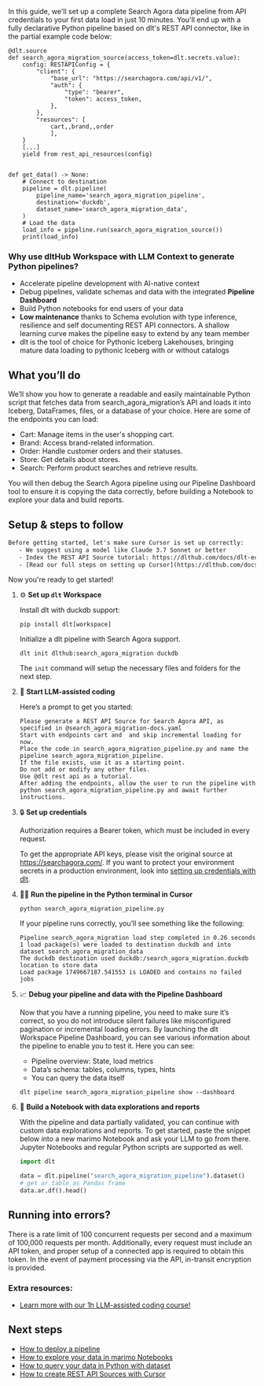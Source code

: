 In this guide, we'll set up a complete Search Agora data pipeline from API credentials to your first data load in just 10 minutes. You'll end up with a fully declarative Python pipeline based on dlt's REST API connector, like in the partial example code below:

```python-outcome
@dlt.source
def search_agora_migration_source(access_token=dlt.secrets.value):
    config: RESTAPIConfig = {
        "client": {
            "base_url": "https://searchagora.com/api/v1/",
            "auth": {
                "type": "bearer",
                "token": access_token,
            },
        },
        "resources": [
            cart,,brand,,order
            ],
    }
    [...]
    yield from rest_api_resources(config)


def get_data() -> None:
    # Connect to destination
    pipeline = dlt.pipeline(
        pipeline_name='search_agora_migration_pipeline',
        destination='duckdb',
        dataset_name='search_agora_migration_data', 
    )
    # Load the data
    load_info = pipeline.run(search_agora_migration_source())
    print(load_info) 
```

### Why use dltHub Workspace with LLM Context to generate Python pipelines?

- Accelerate pipeline development with AI-native context
- Debug pipelines, validate schemas and data with the integrated **Pipeline Dashboard**
- Build Python notebooks for end users of your data
- **Low maintenance** thanks to Schema evolution with type inference, resilience and self documenting REST API connectors. A shallow learning curve makes the pipeline easy to extend by any team member
- dlt is the tool of choice for Pythonic Iceberg Lakehouses, bringing mature data loading to pythonic Iceberg with or without catalogs

## What you’ll do

We’ll show you how to generate a readable and easily maintainable Python script that fetches data from search_agora_migration’s API and loads it into Iceberg, DataFrames, files, or a database of your choice. Here are some of the endpoints you can load:

- Cart: Manage items in the user's shopping cart.
- Brand: Access brand-related information.
- Order: Handle customer orders and their statuses.
- Store: Get details about stores.
- Search: Perform product searches and retrieve results.

You will then debug the Search Agora pipeline using our Pipeline Dashboard tool to ensure it is copying the data correctly, before building a Notebook to explore your data and build reports.

## Setup & steps to follow

```default
Before getting started, let's make sure Cursor is set up correctly:
   - We suggest using a model like Claude 3.7 Sonnet or better
   - Index the REST API Source tutorial: https://dlthub.com/docs/dlt-ecosystem/verified-sources/rest_api/ and add it to context as **@dlt rest api**
   - [Read our full steps on setting up Cursor](https://dlthub.com/docs/dlt-ecosystem/llm-tooling/cursor-restapi#23-configuring-cursor-with-documentation)
```

Now you're ready to get started!

1. ⚙️ **Set up `dlt` Workspace**
    
    Install dlt with duckdb support:
    ```shell
    pip install dlt[workspace]
    ```

    Initialize a dlt pipeline with Search Agora support.
    ```shell
    dlt init dlthub:search_agora_migration duckdb
    ```

    The `init` command will setup the necessary files and folders for the next step.
    
2. 🤠 **Start LLM-assisted coding**
    
    Here’s a prompt to get you started:
    
    ```prompt
    Please generate a REST API Source for Search Agora API, as specified in @search_agora_migration-docs.yaml 
    Start with endpoints cart and  and skip incremental loading for now. 
    Place the code in search_agora_migration_pipeline.py and name the pipeline search_agora_migration_pipeline. 
    If the file exists, use it as a starting point. 
    Do not add or modify any other files. 
    Use @dlt rest api as a tutorial. 
    After adding the endpoints, allow the user to run the pipeline with python search_agora_migration_pipeline.py and await further instructions.
    ```

    
3. 🔒 **Set up credentials** 
    
    Authorization requires a Bearer token, which must be included in every request.
    
    To get the appropriate API keys, please visit the original source at https://searchagora.com/.
    If you want to protect your environment secrets in a production environment, look into [setting up credentials with dlt](https://dlthub.com/docs/walkthroughs/add_credentials).
    
4. 🏃‍♀️ **Run the pipeline in the Python terminal in Cursor**
    
    ```shell
    python search_agora_migration_pipeline.py
    ```
    
    If your pipeline runs correctly, you’ll see something like the following:
    
    ```shell
    Pipeline search_agora_migration load step completed in 0.26 seconds
    1 load package(s) were loaded to destination duckdb and into dataset search_agora_migration_data
    The duckdb destination used duckdb:/search_agora_migration.duckdb location to store data
    Load package 1749667187.541553 is LOADED and contains no failed jobs
    ```
    
5. 📈 **Debug your pipeline and data with the Pipeline Dashboard**

    Now that you have a running pipeline, you need to make sure it’s correct, so you do not introduce silent failures like misconfigured pagination or incremental loading errors. By launching the dlt Workspace Pipeline Dashboard, you can see various information about the pipeline to enable you to test it. Here you can see:
    - Pipeline overview: State, load metrics
    - Data’s schema: tables, columns, types, hints
    - You can query the data itself
    
    ```shell
    dlt pipeline search_agora_migration_pipeline show --dashboard
    ```
    
6. 🐍 **Build a Notebook with data explorations and reports**

    With the pipeline and data partially validated, you can continue with custom data explorations and reports. To get started, paste the snippet below into a new marimo Notebook and ask your LLM to go from there. Jupyter Notebooks and regular Python scripts are supported as well.

    
    ```python
    import dlt

   data = dlt.pipeline("search_agora_migration_pipeline").dataset()
   # get ar table as Pandas frame
   data.ar.df().head()
    ```

## Running into errors?

There is a rate limit of 100 concurrent requests per second and a maximum of 100,000 requests per month. Additionally, every request must include an API token, and proper setup of a connected app is required to obtain this token. In the event of payment processing via the API, in-transit encryption is provided.

### Extra resources:

- [Learn more with our 1h LLM-assisted coding course!](https://www.youtube.com/watch?v=GGid70rnJuM)

## Next steps

- [How to deploy a pipeline](https://dlthub.com/docs/walkthroughs/deploy-a-pipeline)
- [How to explore your data in marimo Notebooks](https://dlthub.com/docs/general-usage/dataset-access/marimo)
- [How to query your data in Python with dataset](https://dlthub.com/docs/general-usage/dataset-access/dataset)
- [How to create REST API Sources with Cursor](https://dlthub.com/docs/dlt-ecosystem/llm-tooling/cursor-restapi)